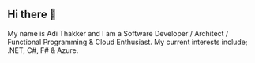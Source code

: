 ## Hi there 👋

My name is Adi Thakker and I am a Software Developer / Architect / Functional Programming & Cloud Enthusiast. My current interests include; .NET, C#, F# & Azure.

<!--
**AdiThakker/adithakker** is a ✨ _special_ ✨ repository because its `README.md` (this file) appears on your GitHub profile.

Here are some ideas to get you started:

- 🔭 I’m currently working on ...
- 🌱 I’m currently learning ...
- 👯 I’m looking to collaborate on ...
- 🤔 I’m looking for help with ...
- 💬 Ask me about ...
- 📫 How to reach me: ...
- 😄 Pronouns: ...
- ⚡ Fun fact: ...
-->
